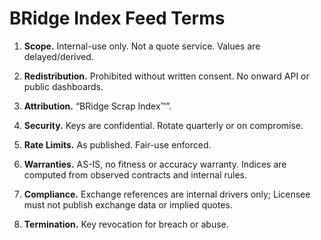 # BRidge Index Feed Terms

1) **Scope.** Internal-use only. Not a quote service. Values are delayed/derived.

2) **Redistribution.** Prohibited without written consent. No onward API or public dashboards.

3) **Attribution.** “BRidge Scrap Index™”.

4) **Security.** Keys are confidential. Rotate quarterly or on compromise.

5) **Rate Limits.** As published. Fair-use enforced.

6) **Warranties.** AS-IS, no fitness or accuracy warranty. Indices are computed from observed contracts and internal rules.

7) **Compliance.** Exchange references are internal drivers only; Licensee must not publish exchange data or implied quotes.

8) **Termination.** Key revocation for breach or abuse.
